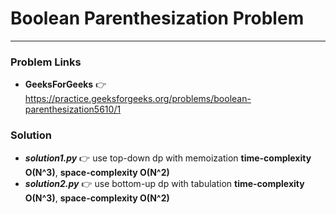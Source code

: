 # Boolean Parenthesization Problem

---

### Problem Links
- **__GeeksForGeeks__** :point_right: https://practice.geeksforgeeks.org/problems/boolean-parenthesization5610/1

### Solution
- **_solution1.py_** :point_right: use top-down dp with memoization **time-complexity O(N^3)**, **space-complexity O(N^2)**
- **_solution2.py_** :point_right: use bottom-up dp with tabulation **time-complexity O(N^3)**, **space-complexity O(N^2)**
